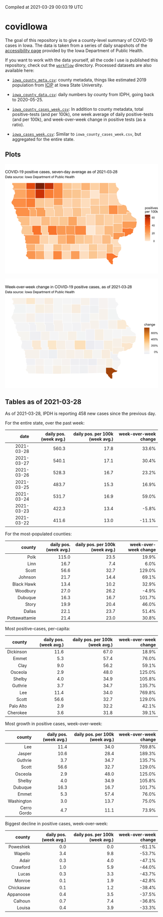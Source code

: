 Compiled at 2021-03-29 00:03:19 UTC

<!-- README.md is generated from README.Rmd. Please edit that file -->

# covidIowa

<!-- badges: start -->

<!-- badges: end -->

The goal of this repository is to give a county-level summary of
COVID-19 cases in Iowa. The data is taken from a series of daily
snapshots of the [accessibility
page](https://coronavirus.iowa.gov/pages/access) provided by the Iowa
Department of Public Health.

If you want to work with the data yourself, all the code I use is
published this repository, check out the [`workflow`](workflow)
directory. Processed datasets are also available here:

  - [`iowa_county_meta.csv`](https://raw.githubusercontent.com/ijlyttle/covidIowa/master/workflow/data/99-publish/iowa_county_meta.csv):
    county metadata, things like estimated 2019 population from
    [ICIP](https://www.icip.iastate.edu/tables/population/counties-estimates)
    at Iowa State University.

  - [`iowa_county_data.csv`](https://raw.githubusercontent.com/ijlyttle/covidIowa/master/workflow/data/99-publish/iowa_county_data.csv):
    daily numbers by county from IDPH, going back to 2020-05-25.

  - [`iowa_county_cases_week.csv`](https://raw.githubusercontent.com/ijlyttle/covidIowa/master/workflow/data/99-publish/iowa_county_data.csv):
    In addition to county metadata, total positive-tests (and per 100k),
    one week average of daily positive-tests (and per 100k), and
    week-over-week change in positive tests (as a ratio).

  - [`iowa_cases_week.csv`](https://raw.githubusercontent.com/ijlyttle/covidIowa/master/workflow/data/99-publish/iowa_cases_week.csv):
    Similar to `iowa_county_cases_week.csv`, but aggregated for the
    entire state.

## Plots

![](workflow/data/99-publish/iowa_cases.png)

![](workflow/data/99-publish/iowa_change.png)

## Tables as of 2021-03-28

As of 2021-03-28, IPDH is reporting 458 new cases since the previous
day.

For the entire state, over the past week:

|       date | daily pos. (week avg.) | daily pos. per 100k (week avg.) | week-over-week change |
| ---------: | ---------------------: | ------------------------------: | --------------------: |
| 2021-03-28 |                  560.3 |                            17.8 |                 33.6% |
| 2021-03-27 |                  540.1 |                            17.1 |                 30.4% |
| 2021-03-26 |                  528.3 |                            16.7 |                 23.2% |
| 2021-03-25 |                  483.7 |                            15.3 |                 16.9% |
| 2021-03-24 |                  531.7 |                            16.9 |                 59.0% |
| 2021-03-23 |                  422.3 |                            13.4 |                \-5.8% |
| 2021-03-22 |                  411.6 |                            13.0 |               \-11.1% |

For the most-populated counties:

|        county | daily pos. (week avg.) | daily pos. per 100k (week avg.) | week-over-week change |
| ------------: | ---------------------: | ------------------------------: | --------------------: |
|          Polk |                  115.0 |                            23.5 |                 19.9% |
|          Linn |                   16.7 |                             7.4 |                  6.0% |
|         Scott |                   56.6 |                            32.7 |                129.0% |
|       Johnson |                   21.7 |                            14.4 |                 69.1% |
|    Black Hawk |                   13.4 |                            10.2 |                 32.9% |
|      Woodbury |                   27.0 |                            26.2 |                \-4.9% |
|       Dubuque |                   16.3 |                            16.7 |                101.7% |
|         Story |                   19.9 |                            20.4 |                 46.0% |
|        Dallas |                   22.1 |                            23.7 |                 51.4% |
| Pottawattamie |                   21.4 |                            23.0 |                 30.8% |

Most positive-cases, per-capita:

|    county | daily pos. (week avg.) | daily pos. per 100k (week avg.) | week-over-week change |
| --------: | ---------------------: | ------------------------------: | --------------------: |
| Dickinson |                   11.6 |                            67.0 |                 18.9% |
|     Emmet |                    5.3 |                            57.4 |                 76.0% |
|      Clay |                    9.0 |                            56.2 |                 59.1% |
|   Osceola |                    2.9 |                            48.0 |                125.0% |
|    Shelby |                    4.0 |                            34.9 |                105.8% |
|   Guthrie |                    3.7 |                            34.7 |                135.7% |
|       Lee |                   11.4 |                            34.0 |                769.8% |
|     Scott |                   56.6 |                            32.7 |                129.0% |
| Palo Alto |                    2.9 |                            32.2 |                 42.1% |
|  Cherokee |                    3.6 |                            31.8 |                 39.1% |

Most growth in positive cases, week-over-week:

|      county | daily pos. (week avg.) | daily pos. per 100k (week avg.) | week-over-week change |
| ----------: | ---------------------: | ------------------------------: | --------------------: |
|         Lee |                   11.4 |                            34.0 |                769.8% |
|      Jasper |                   10.6 |                            28.4 |                189.3% |
|     Guthrie |                    3.7 |                            34.7 |                135.7% |
|       Scott |                   56.6 |                            32.7 |                129.0% |
|     Osceola |                    2.9 |                            48.0 |                125.0% |
|      Shelby |                    4.0 |                            34.9 |                105.8% |
|     Dubuque |                   16.3 |                            16.7 |                101.7% |
|       Emmet |                    5.3 |                            57.4 |                 76.0% |
|  Washington |                    3.0 |                            13.7 |                 75.0% |
| Cerro Gordo |                    4.7 |                            11.1 |                 73.9% |

Biggest decline in positive cases, week-over-week:

|    county | daily pos. (week avg.) | daily pos. per 100k (week avg.) | week-over-week change |
| --------: | ---------------------: | ------------------------------: | --------------------: |
| Poweshiek |                    0.0 |                             0.0 |               \-61.1% |
|   Wapello |                    3.4 |                             9.8 |               \-53.7% |
|     Adair |                    0.3 |                             4.0 |               \-47.1% |
|  Crawford |                    1.0 |                             5.9 |               \-44.0% |
|     Lucas |                    0.3 |                             3.3 |               \-43.7% |
|    Monroe |                    0.1 |                             1.9 |               \-42.8% |
| Chickasaw |                    0.1 |                             1.2 |               \-38.4% |
| Appanoose |                    0.4 |                             3.5 |               \-37.5% |
|   Calhoun |                    0.7 |                             7.4 |               \-36.8% |
|    Louisa |                    0.4 |                             3.9 |               \-33.3% |
